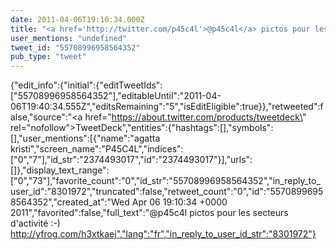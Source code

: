```yaml
---
date: 2011-04-06T19:10:34.000Z
title: "<a href='http://twitter.com/p45c4l'>@p45c4l</a> pictos pour les secteurs d'activité :-) http://yfrog.com/h3xtkaej″"
user_mentions: "undefined"
tweet_id: "55708996958564352"
pub_type: "tweet"
---
```

{"edit_info":{"initial":{"editTweetIds":["55708996958564352"],"editableUntil":"2011-04-06T19:40:34.555Z","editsRemaining":"5","isEditEligible":true}},"retweeted":false,"source":"<a href=\"https://about.twitter.com/products/tweetdeck\" rel=\"nofollow\">TweetDeck</a>","entities":{"hashtags":[],"symbols":[],"user_mentions":[{"name":"agatta kristi","screen_name":"P45C4L","indices":["0","7"],"id_str":"2374493017","id":"2374493017"}],"urls":[]},"display_text_range":["0","73"],"favorite_count":"0","id_str":"55708996958564352","in_reply_to_user_id":"8301972","truncated":false,"retweet_count":"0","id":"55708996958564352","created_at":"Wed Apr 06 19:10:34 +0000 2011","favorited":false,"full_text":"@p45c4l pictos pour les secteurs d'activité :-) http://yfrog.com/h3xtkaej","lang":"fr","in_reply_to_user_id_str":"8301972"}
